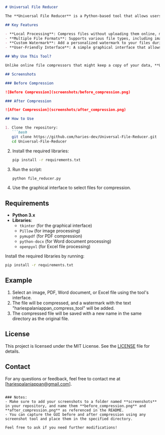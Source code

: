 ```markdown
# Universal File Reducer

The **Universal File Reducer** is a Python-based tool that allows users to compress images, PDFs, Word documents, and Excel files while adding a watermark for identification. Designed for local use, this application ensures your sensitive data remains private and secure, eliminating the need to upload files to online services.

## Key Features

- **Local Processing**: Compress files without uploading them online, maintaining your privacy and control over your sensitive data.
- **Multiple File Formats**: Supports various file types, including images (PNG, JPG), PDFs, Word documents, and Excel spreadsheets.
- **Custom Watermark**: Add a personalized watermark to your files during compression for easy identification.
- **User-Friendly Interface**: A simple graphical interface that allows users to select and compress files easily.

## Why Use This Tool?

Unlike online file compressors that might keep a copy of your data, **Universal File Reducer** processes files locally on your machine. This is particularly useful when working with confidential or private data. 

## Screenshots

### Before Compression

![Before Compression](screenshots/before_compression.png)

### After Compression

![After Compression](screenshots/after_compression.png)

## How to Use

1. Clone the repository:
   ```bash
   git clone https://github.com/haries-dev/Universal-File-Reducer.git
   cd Universal-File-Reducer
   ```

2. Install the required libraries:
   ```bash
   pip install -r requirements.txt
   ```

3. Run the script:
   ```bash
   python file_reducer.py
   ```

4. Use the graphical interface to select files for compression.

## Requirements

- **Python 3.x**
- **Libraries**:
  - `tkinter` (for the graphical interface)
  - `Pillow` (for image processing)
  - `pymupdf` (for PDF compression)
  - `python-docx` (for Word document processing)
  - `openpyxl` (for Excel file processing)

Install the required libraries by running:
```bash
pip install -r requirements.txt
```

## Example

1. Select an image, PDF, Word document, or Excel file using the tool's interface.
2. The file will be compressed, and a watermark with the text "hariespalaniappan_compress_tool" will be added.
3. The compressed file will be saved with a new name in the same directory as the original file.

## License

This project is licensed under the MIT License. See the [LICENSE](LICENSE) file for details.

## Contact

For any questions or feedback, feel free to contact me at [hariespalaniappan@gmail.com].
```

### Notes:
- Make sure to add your screenshots to a folder named **screenshots** in your repository, and name them **before_compression.png** and **after_compression.png** as referenced in the README.
- You can capture the GUI before and after compression using any screenshot tool and place them in the specified directory.

Feel free to ask if you need further modifications!
